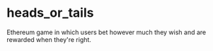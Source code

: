 # heads_or_tails
Ethereum game in which users bet however much they wish and are rewarded when they're right. 
